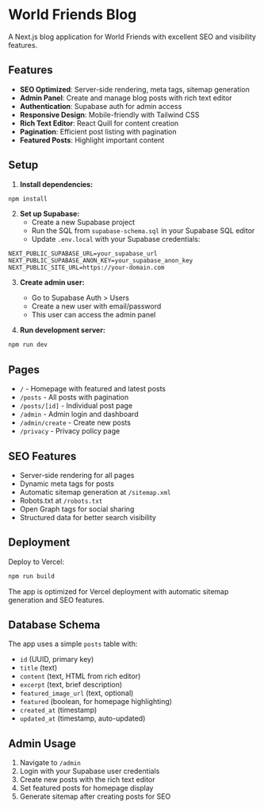 # World Friends Blog

A Next.js blog application for World Friends with excellent SEO and visibility features.

## Features

- **SEO Optimized**: Server-side rendering, meta tags, sitemap generation
- **Admin Panel**: Create and manage blog posts with rich text editor
- **Authentication**: Supabase auth for admin access
- **Responsive Design**: Mobile-friendly with Tailwind CSS
- **Rich Text Editor**: React Quill for content creation
- **Pagination**: Efficient post listing with pagination
- **Featured Posts**: Highlight important content

## Setup

1. **Install dependencies:**
```bash
npm install
```

2. **Set up Supabase:**
   - Create a new Supabase project
   - Run the SQL from `supabase-schema.sql` in your Supabase SQL editor
   - Update `.env.local` with your Supabase credentials:
```env
NEXT_PUBLIC_SUPABASE_URL=your_supabase_url
NEXT_PUBLIC_SUPABASE_ANON_KEY=your_supabase_anon_key
NEXT_PUBLIC_SITE_URL=https://your-domain.com
```

3. **Create admin user:**
   - Go to Supabase Auth > Users
   - Create a new user with email/password
   - This user can access the admin panel

4. **Run development server:**
```bash
npm run dev
```

## Pages

- `/` - Homepage with featured and latest posts
- `/posts` - All posts with pagination
- `/posts/[id]` - Individual post page
- `/admin` - Admin login and dashboard
- `/admin/create` - Create new posts
- `/privacy` - Privacy policy page

## SEO Features

- Server-side rendering for all pages
- Dynamic meta tags for posts
- Automatic sitemap generation at `/sitemap.xml`
- Robots.txt at `/robots.txt`
- Open Graph tags for social sharing
- Structured data for better search visibility

## Deployment

Deploy to Vercel:

```bash
npm run build
```

The app is optimized for Vercel deployment with automatic sitemap generation and SEO features.

## Database Schema

The app uses a simple `posts` table with:
- `id` (UUID, primary key)
- `title` (text)
- `content` (text, HTML from rich editor)
- `excerpt` (text, brief description)
- `featured_image_url` (text, optional)
- `featured` (boolean, for homepage highlighting)
- `created_at` (timestamp)
- `updated_at` (timestamp, auto-updated)

## Admin Usage

1. Navigate to `/admin`
2. Login with your Supabase user credentials
3. Create new posts with the rich text editor
4. Set featured posts for homepage display
5. Generate sitemap after creating posts for SEO